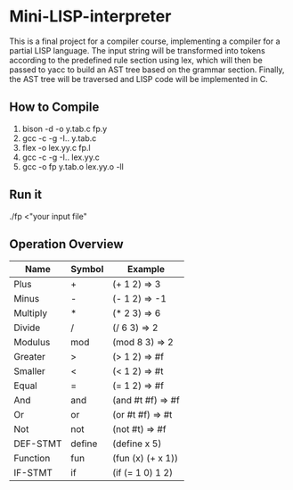 # Mini-LISP-interpreter

This is a final project for a compiler course, implementing a compiler for a partial LISP language. The input string will be transformed into tokens according to the predefined rule section using lex, which will then be passed to yacc to build an AST tree based on the grammar section. Finally, the AST tree will be traversed and LISP code will be implemented in C.

## How to Compile
1. bison -d -o y.tab.c fp.y
2. gcc -c -g -I.. y.tab.c
3. flex -o lex.yy.c fp.l
4. gcc -c -g -I.. lex.yy.c
5. gcc -o fp y.tab.o lex.yy.o -ll
## Run it
./fp <"your input file"

## Operation Overview

| Name     | Symbol | Example         |
| -------- | ------ | --------------- |
| Plus     | +      | (+ 1 2) => 3    |
| Minus    | -      | (- 1 2) => -1   |
| Multiply | *      | (* 2 3) => 6    |
| Divide   | /      | (/ 6 3) => 2    |
| Modulus  | mod    | (mod 8 3) => 2  |
| Greater  | >      | (> 1 2) => #f   |
| Smaller  | <      | (< 1 2) => #t   |
| Equal    | =      | (= 1 2) => #f   |
| And      | and    | (and #t #f) => #f |
| Or       | or     | (or #t #f) => #t  |
| Not      | not    | (not #t) => #f  |
| DEF-STMT | define | (define x 5)    |
| Function | fun    | (fun (x) (+ x 1)) |
| IF-STMT  | if     | (if (= 1 0) 1 2) |
